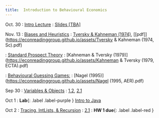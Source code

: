 ```yaml
---
title:  Introduction to Behavioural Economics
---
```


Oct. 30
: [Intro Lecture](#)
  : [Slides [TBA]](#)

Nov. 13
: [Biases and Heuristics](#)
  : [Tversky & Kahneman (1974)](https://www.science.org/doi/abs/10.1126/science.185.4157.1124?casa_token=INV-gbX-_lUAAAAA:C2vKJBmabIzOUVa4cAyfF2j4QFlOsCWeQ1-I8IjAYQwOjpIC6jnQaBEBJ9I7wi5JQU4XSsVFNE4R), [[pdf]](https://econreadinggroup.github.io/assets/Tversky & Kahneman (1974, Sc).pdf)

: [Standard Prospect Theory](#)
  : [Kahneman & Tversky (1979)](https://econreadinggroup.github.io/assets/Kahneman & Tversky (1979, ECTA).pdf)

: [Behavioural Guessing Games:](#)
  : [Nagel (1995)](https://econreadinggroup.github.io/assets/Nagel (1995, AER).pdf)








Sep 30
: [Variables & Objects](#)
  : [1.2](#), [2.1](#)

Oct 1
: **Lab**{: .label .label-purple } [Intro to Java](#)

Oct 2
: [Tracing, IntLists, & Recursion](#)
  : [2.1](#)
: **HW 1 due**{: .label .label-red }
